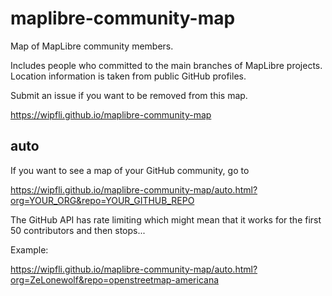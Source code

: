 # maplibre-community-map
Map of MapLibre community members. 

Includes people who committed to the main branches of MapLibre projects. Location information is taken from public GitHub profiles.

Submit an issue if you want to be removed from this map.

https://wipfli.github.io/maplibre-community-map

## auto

If you want to see a map of your GitHub community, go to

https://wipfli.github.io/maplibre-community-map/auto.html?org=YOUR_ORG&repo=YOUR_GITHUB_REPO

The GitHub API has rate limiting which might mean that it works for the first 50 contributors and then stops...

Example:

https://wipfli.github.io/maplibre-community-map/auto.html?org=ZeLonewolf&repo=openstreetmap-americana
